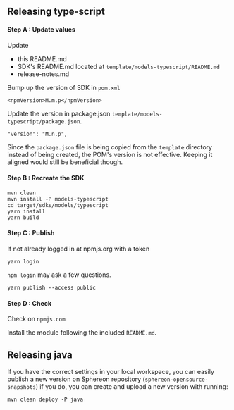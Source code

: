 ## Releasing type-script

#### Step A : Update values

Update
- this README.md
- SDK's README.md located at `template/models-typescript/README.md`
- release-notes.md

Bump up the version of SDK in `pom.xml`

```
<npmVersion>M.m.p</npmVersion>
```

Update the version in package.json `template/models-typescript/package.json`.

```
"version": "M.n.p",
```

Since the `package.json` file is being copied from the `template` directory instead of being created, the POM's version is not effective. Keeping it aligned would still be beneficial though.

#### Step B : Recreate the SDK

```
mvn clean
mvn install -P models-typescript
cd target/sdks/models/typescript
yarn install
yarn build
```

#### Step C : Publish

If not already logged in at npmjs.org with a token
```
yarn login
```

`npm login` may ask a few questions.

```
yarn publish --access public
```

#### Step D : Check

Check on `npmjs.com`

Install the module following the included `README.md`. 


## Releasing java

If you have the correct settings in your local workspace, you can easily publish a new version on Sphereon repository (`sphereon-opensource-snapshots`)
if you do, you can create and upload a new version with running:

```
mvn clean deploy -P java
```
